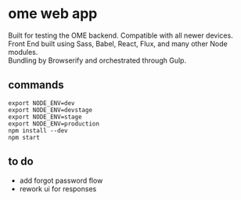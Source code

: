 # ome web app #
Built for testing the OME backend. Compatible with all newer devices.  
Front End built using Sass, Babel, React, Flux, and many other Node modules.  
Bundling by Browserify and orchestrated through Gulp.

## commands ##
```
export NODE_ENV=dev
export NODE_ENV=devstage
export NODE_ENV=stage
export NODE_ENV=production
npm install --dev
npm start
```

## to do ##
- add forgot password flow
- rework ui for responses